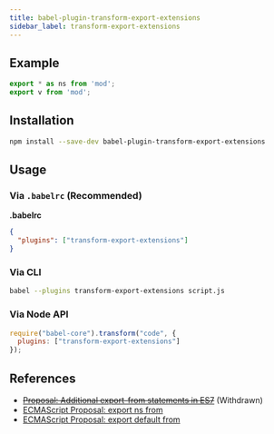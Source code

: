 ```yaml
---
title: babel-plugin-transform-export-extensions
sidebar_label: transform-export-extensions
---
```


## Example

```js
export * as ns from 'mod';
export v from 'mod';
```

## Installation

```sh
npm install --save-dev babel-plugin-transform-export-extensions
```

## Usage

### Via `.babelrc` (Recommended)

**.babelrc**

```json
{
  "plugins": ["transform-export-extensions"]
}
```

### Via CLI

```sh
babel --plugins transform-export-extensions script.js
```

### Via Node API

```javascript
require("babel-core").transform("code", {
  plugins: ["transform-export-extensions"]
});
```
## References

* ~~[Proposal: Additional export-from statements in ES7](https://github.com/leebyron/ecmascript-more-export-from)~~ (Withdrawn)
* [ECMAScript Proposal: export ns from](https://github.com/leebyron/ecmascript-export-ns-from)
* [ECMAScript Proposal: export default from](https://github.com/leebyron/ecmascript-export-default-from)

